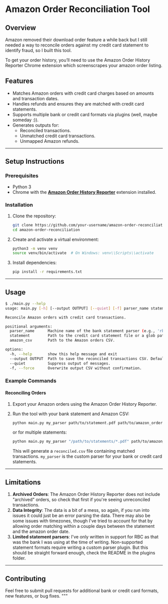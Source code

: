 # Amazon Order Reconciliation Tool

## Overview

Amazon removed their download order feature a while back but I still needed a way to reconcile orders against my credit card statement to identify fraud, so I built this tool.

To get your order history, you’ll need to use the Amazon Order History Reporter Chrome extension which screenscrapes your amazon order listing.

## Features

- Matches Amazon orders with credit card charges based on amounts and transaction dates.
- Handles refunds and ensures they are matched with credit card statements.
- Supports multiple bank or credit card formats via plugins (well, maybe someday :)).
- Generates outputs for:
  - Reconciled transactions.
  - Unmatched credit card transactions.
  - Unmapped Amazon refunds.

---

## Setup Instructions

### Prerequisites

- Python 3
- Chrome with the **[Amazon Order History Reporter](https://chrome.google.com/webstore/detail/amazon-order-history-repo/lbfehkoinhhcknnbdgnnmjhiladcgbol)** extension installed.

### Installation

1. Clone the repository:
   ```bash
   git clone https://github.com/your-username/amazon-order-reconciliation.git
   cd amazon-order-reconciliation
   ```

2. Create and activate a virtual environment:
   ```bash
   python3 -m venv venv
   source venv/bin/activate  # On Windows: venv\\Scripts\\activate
   ```

3. Install dependencies:
   ```bash
   pip install -r requirements.txt
   ```

---

## Usage

```bash
$ ./main.py --help
usage: main.py [-h] [--output OUTPUT] [--quiet] [-f] parser_name statement amazon_csv

Reconcile Amazon orders with credit card transactions.

positional arguments:
  parser_name      Machine name of the bank statement parser (e.g., 'rbc_pdf').
  statement        Path to the credit card statement file or a glob pattern (e.g., '*.pdf').
  amazon_csv       Path to the Amazon orders CSV.

options:
  -h, --help       show this help message and exit
  --output OUTPUT  Path to save the reconciled transactions CSV. Defaults to 'reconciled_amazon_transactions.csv'.
  --quiet          Suppress output of messages.
  -f, --force      Overwrite output CSV without confirmation.
```

### Example Commands

#### Reconciling Orders
1. Export your Amazon orders using the Amazon Order History Reporter.
2. Run the tool with your bank statement and Amazon CSV:
   ```bash
   python main.py my_parser path/to/statement.pdf path/to/amazon_orders.csv --output reconciled.csv
   ```
   or for multiple statements:
   ```bash
   python main.py my_parser "/path/to/statements/*.pdf" path/to/amazon_orders.csv --output reconciled.csv
   ```

   This will generate a `reconciled.csv` file containing matched transactions. `my_parser` is the custom parser for your bank or credit card statements.

---

## Limitations

1. **Archived Orders**: The Amazon Order History Reporter does not include "archived" orders, so check that first if you're seeing unreconciled transactions.
2. **Data Integrity**: The data is a bit of a mess, so again, if you run into issues it could just be an error parsing the data. There may also be some issues with timezones, though I've tried to account for that by allowing order matching within a couple days between the statement and the amazon order date.
3. **Limited statement parsers**: I've only written in support for RBC as that was the bank I was using at the time of writing. Non-supported statement formats require writing a custom parser plugin. But this should be straight forward enough, check the README in the plugins folder.

---

## Contributing

Feel free to submit pull requests for additional bank or credit card formats, new features, or bug fixes.
"""